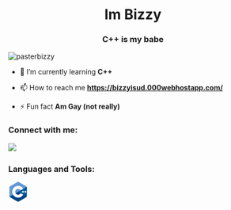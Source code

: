 <h1 align="center">Im Bizzy</h1>
<h3 align="center">C++ is my babe</h3>

<p align="left"> <img src="https://komarev.com/ghpvc/?username=pasterbizzy&label=Profile%20views&color=0e75b6&style=flat" alt="pasterbizzy" /> </p>

- 🌱 I’m currently learning **C++**

- 📫 How to reach me **https://bizzyisud.000webhostapp.com/**

- ⚡ Fun fact **Am Gay (not really)**

<h3 align="left">Connect with me:</h3>
<p align="left">
</p>
<img src="https://lanyard-profile-readme.vercel.app/api/1031145532321701980?bg=0d1117&borderRadius="/>
<h3 align="left">Languages and Tools:</h3>
<p align="left"> <a href="https://www.w3schools.com/cpp/" target="_blank" rel="noreferrer"> <img src="https://raw.githubusercontent.com/devicons/devicon/master/icons/cplusplus/cplusplus-original.svg" alt="cplusplus" width="40" height="40"/> </a> </p>
